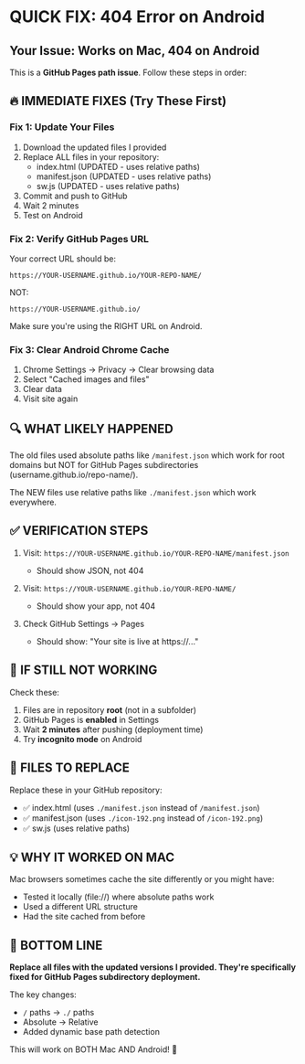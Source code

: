 # QUICK FIX: 404 Error on Android

## Your Issue: Works on Mac, 404 on Android

This is a **GitHub Pages path issue**. Follow these steps in order:

## 🔥 IMMEDIATE FIXES (Try These First)

### Fix 1: Update Your Files
1. Download the updated files I provided
2. Replace ALL files in your repository:
   - index.html (UPDATED - uses relative paths)
   - manifest.json (UPDATED - uses relative paths)
   - sw.js (UPDATED - uses relative paths)
3. Commit and push to GitHub
4. Wait 2 minutes
5. Test on Android

### Fix 2: Verify GitHub Pages URL
Your correct URL should be:
```
https://YOUR-USERNAME.github.io/YOUR-REPO-NAME/
```

NOT:
```
https://YOUR-USERNAME.github.io/
```

Make sure you're using the RIGHT URL on Android.

### Fix 3: Clear Android Chrome Cache
1. Chrome Settings → Privacy → Clear browsing data
2. Select "Cached images and files"
3. Clear data
4. Visit site again

## 🔍 WHAT LIKELY HAPPENED

The old files used absolute paths like `/manifest.json` which work for root domains but NOT for GitHub Pages subdirectories (username.github.io/repo-name/).

The NEW files use relative paths like `./manifest.json` which work everywhere.

## ✅ VERIFICATION STEPS

1. Visit: `https://YOUR-USERNAME.github.io/YOUR-REPO-NAME/manifest.json`
   - Should show JSON, not 404

2. Visit: `https://YOUR-USERNAME.github.io/YOUR-REPO-NAME/`
   - Should show your app, not 404

3. Check GitHub Settings → Pages
   - Should show: "Your site is live at https://..."

## 🚨 IF STILL NOT WORKING

Check these:
1. Files are in repository **root** (not in a subfolder)
2. GitHub Pages is **enabled** in Settings
3. Wait **2 minutes** after pushing (deployment time)
4. Try **incognito mode** on Android

## 📝 FILES TO REPLACE

Replace these in your GitHub repository:
- ✅ index.html (uses `./manifest.json` instead of `/manifest.json`)
- ✅ manifest.json (uses `./icon-192.png` instead of `/icon-192.png`)
- ✅ sw.js (uses relative paths)

## 💡 WHY IT WORKED ON MAC

Mac browsers sometimes cache the site differently or you might have:
- Tested it locally (file://) where absolute paths work
- Used a different URL structure
- Had the site cached from before

## 🎯 BOTTOM LINE

**Replace all files with the updated versions I provided. They're specifically fixed for GitHub Pages subdirectory deployment.**

The key changes:
- `/` paths → `./` paths
- Absolute → Relative
- Added dynamic base path detection

This will work on BOTH Mac AND Android! 🎉

